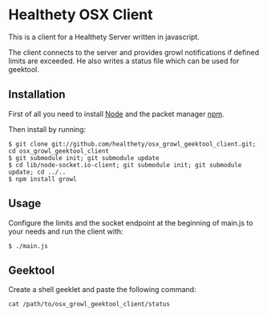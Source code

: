 # Healthety OSX Client

This is a client for a Healthety Server written in javascript.

The client connects to the server and provides growl notifications if defined limits are exceeded. He also writes a status file which can be used for geektool.

## Installation

First of all you need to install [Node](https://github.com/joyent/node/wiki/Installation) and the packet manager [npm](https://github.com/isaacs/npm#readme).

Then install by running:

    $ git clone git://github.com/healthety/osx_growl_geektool_client.git; cd osx_growl_geektool_client
    $ git submodule init; git submodule update
    $ cd lib/node-socket.io-client; git submodule init; git submodule update; cd ../..
    $ npm install growl

## Usage

Configure the limits and the socket endpoint at the beginning of main.js to your needs and run the client with:

    $ ./main.js

## Geektool

Create a shell geeklet and paste the following command:

    cat /path/to/osx_growl_geektool_client/status
